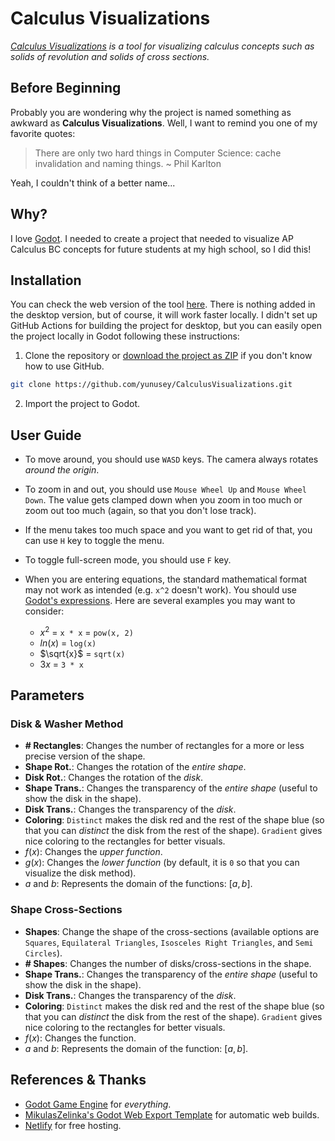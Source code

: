 # Calculus Visualizations

_[Calculus Visualizations](https://github.com/yunusey/CalculusVisualizations) is a tool for visualizing calculus concepts such as solids of revolution and solids of cross sections._

## Before Beginning
Probably you are wondering why the project is named something as awkward as **Calculus Visualizations**. Well, I want to remind you one of my favorite quotes:

> There are only two hard things in Computer Science: cache invalidation and naming things.
> ~ Phil Karlton

Yeah, I couldn't think of a better name...
## Why?
I love [Godot](https://godotengine.org). I needed to create a project that needed to visualize AP Calculus BC concepts for future students at my high school, so I did this!

## Installation
You can check the web version of the tool [here](https://calculus-visualizations.netlify.app/). There is nothing added in the desktop version, but of course, it will work faster locally. I didn't set up GitHub Actions for building the project for desktop, but you can easily open the project locally in Godot following these instructions:

1. Clone the repository or [download the project as ZIP](https://github.com/yunusey/CalculusVisualizations/archive/refs/heads/main.zip) if you don't know how to use GitHub.
```bash
git clone https://github.com/yunusey/CalculusVisualizations.git
```
2. Import the project to Godot.

## User Guide

* To move around, you should use `WASD` keys. The camera always rotates *around the origin*.

* To zoom in and out, you should use `Mouse Wheel Up` and `Mouse Wheel Down`. The value gets clamped down when you zoom in too much or zoom out too much (again, so that you don't lose track).

* If the menu takes too much space and you want to get rid of that, you can use `H` key to toggle the menu.

* To toggle full-screen mode, you should use `F` key.

* When you are entering equations, the standard mathematical format may not work as intended (e.g. `x^2` doesn't work). You should use [Godot's expressions](https://docs.godotengine.org/en/stable/tutorials/scripting/evaluating_expressions.html). Here are several examples you may want to consider:
    - $x^2$ = `x * x` = `pow(x, 2)`
    - $ln(x)$ = `log(x)`
    - $\sqrt{x}$ = `sqrt(x)`
    - $3x$ = `3 * x`

## Parameters
### Disk & Washer Method
- **# Rectangles**: Changes the number of rectangles for a more or less precise version of the shape.
- **Shape Rot.**: Changes the rotation of the *entire shape*.
- **Disk Rot.**: Changes the rotation of the *disk*.
- **Shape Trans.**: Changes the transparency of the *entire shape* (useful to show the disk in the shape).
- **Disk Trans.**: Changes the transparency of the *disk*.
- **Coloring**: `Distinct` makes the disk red and the rest of the shape blue (so that you can *distinct* the disk from the rest of the shape). `Gradient` gives nice coloring to the rectangles for better visuals.
- $f(x)$: Changes the *upper function*.
- $g(x)$: Changes the *lower function* (by default, it is `0` so that you can visualize the disk method).
- $a$ and $b$: Represents the domain of the functions: $[a, b]$.

### Shape Cross-Sections
- **Shapes**: Change the shape of the cross-sections (available options are `Squares`, `Equilateral Triangles`, `Isosceles Right Triangles`, and `Semi Circles`).
- **# Shapes**: Changes the number of disks/cross-sections in the shape.
- **Shape Trans.**: Changes the transparency of the *entire shape* (useful to show the disk in the shape).
- **Disk Trans.**: Changes the transparency of the *disk*.
- **Coloring**: `Distinct` makes the disk red and the rest of the shape blue (so that you can *distinct* the disk from the rest of the shape). `Gradient` gives nice coloring to the rectangles for better visuals.
- $f(x)$: Changes the function.
- $a$ and $b$: Represents the domain of the function: $[a, b]$.

## References & Thanks
- [Godot Game Engine](https://godotengine.org) for *everything*.
- [MikulasZelinka's Godot Web Export Template](https://github.com/MikulasZelinka/godot-web-export-template) for automatic web builds.
- [Netlify](https://www.netlify.com/) for free hosting.

